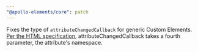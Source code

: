 ```yaml
---
"@apollo-elements/core": patch
---
```


Fixes the type of `attributeChangedCallback` for generic Custom Elements. [Per the HTML specification](https://html.spec.whatwg.org/multipage/custom-elements.html#custom-element-reactions), attributeChangedCallback takes a fourth parameter, the attribute's namespace.
